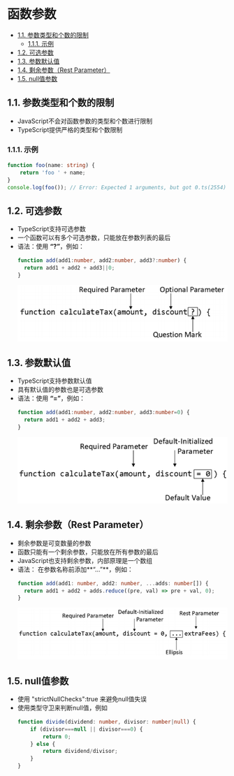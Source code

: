 # 函数参数

- [1.1. 参数类型和个数的限制](#11-参数类型和个数的限制)
  - [1.1.1. 示例](#111-示例)
- [1.2. 可选参数](#12-可选参数)
- [1.3. 参数默认值](#13-参数默认值)
- [1.4. 剩余参数（Rest Parameter）](#14-剩余参数rest-parameter)
- [1.5. null值参数](#15-null值参数)

## 1.1. 参数类型和个数的限制
- JavaScript不会对函数参数的类型和个数进行限制
- TypeScript提供严格的类型和个数限制
### 1.1.1. 示例
```typescript
function foo(name: string) {
    return 'foo ' + name;
}
console.log(foo()); // Error: Expected 1 arguments, but got 0.ts(2554)
```
## 1.2. 可选参数
- TypeScript支持可选参数
- 一个函数可以有多个可选参数，只能放在参数列表的最后
- 语法：使用 **“?”**，例如：
  ```typescript
  function add(add1:number, add2:number, add3?:number) {
    return add1 + add2 + add3||0;
  }
  ```
  ![optional_parameters](assets/optional_parameters.png)

## 1.3. 参数默认值
- TypeScript支持参数默认值
- 具有默认值的参数也是可选参数
- 语法：使用 **“=”**，例如：
  ```typescript
  function add(add1:number, add2:number, add3:number=0) {
    return add1 + add2 + add3;
  }
  ```
  ![default_value](assets/default_value.png)


## 1.4. 剩余参数（Rest Parameter）
- 剩余参数是可变数量的参数
- 函数只能有一个剩余参数，只能放在所有参数的最后
- JavaScript也支持剩余参数，内部原理是一个数组
- 语法： 在参数名称前添加**“...”**，例如：
  ```typescript
  function add(add1: number, add2: number, ...adds: number[]) {
    return add1 + add2 + adds.reduce((pre, val) => pre + val, 0);
  }
  ```
  ![rest_parameter](assets/rest_parameter.png)

## 1.5. null值参数
- 使用 "strictNullChecks":true 来避免null值失误
- 使用类型守卫来判断null值，例如
  ```typescript
  function divide(dividend: number, divisor: number|null) {
      if (divisor===null || divisor===0) {
          return 0;
      } else {
          return dividend/divisor;
      }
  }
  ```